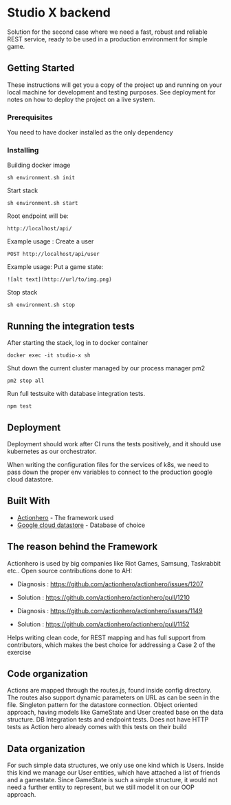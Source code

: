 # Studio X backend

Solution for the second case where we need a fast, robust and reliable REST service, ready to be used in a production environment for simple game.

## Getting Started

These instructions will get you a copy of the project up and running on your local machine for development and testing purposes. See deployment for notes on how to deploy the project on a live system.

### Prerequisites

You need to have docker installed as the only dependency

### Installing

Building docker image

```
sh environment.sh init
```

Start stack

```
sh environment.sh start
```

Root endpoint will be:

```
http://localhost/api/
```

Example usage : Create a user

```
POST http://localhost/api/user
```

Example usage: Put a game state:

```
![alt text](http://url/to/img.png)

```

Stop stack

```
sh environment.sh stop
```

## Running the integration tests

After starting the stack, log in to docker container

```
docker exec -it studio-x sh
```

Shut down the current cluster managed by our process manager pm2

```
pm2 stop all
```

Run full testsuite with database integration tests.

```
npm test
```

## Deployment

Deployment should work after CI runs the tests positively, and it should use kubernetes as our orchestrator.

When writing the configuration files for the services of k8s, we need to pass down the proper env variables to connect to the production google cloud datastore. 

## Built With

* [Actionhero](https://www.actionherojs.com/) - The framework used
* [Google cloud datastore](https://cloud.google.com/datastore/docs/) - Database of choice


## The reason behind the Framework

Actionhero is used by big companies like Riot Games, Samsung, Taskrabbit etc..
Open source contributions done to AH:

- Diagnosis : https://github.com/actionhero/actionhero/issues/1207
- Solution  : https://github.com/actionhero/actionhero/pull/1210

- Diagnosis : https://github.com/actionhero/actionhero/issues/1149
- Solution  : https://github.com/actionhero/actionhero/pull/1152

Helps writing clean code, for REST mapping and has full support from contributors, which makes the best choice for addressing a Case 2 of the exercise

## Code organization

Actions are mapped through the routes.js, found inside config directory. The routes also support dynamic parameters on URL as can be seen in the file.
Singleton pattern for the datastore connection.
Object oriented approach, having models like GameState and User created base on the data structure.
DB Integration tests and endpoint tests. 
Does not have HTTP tests as Action hero already comes with this tests on their build

## Data organization

For such simple data structures, we only use one kind which is Users.
Inside this kind we manage our User entities, which have attached a list of friends and a gamestate.
Since GameState is such a simple structure, it would not need a further entity to represent, but we still model it on our OOP approach.





